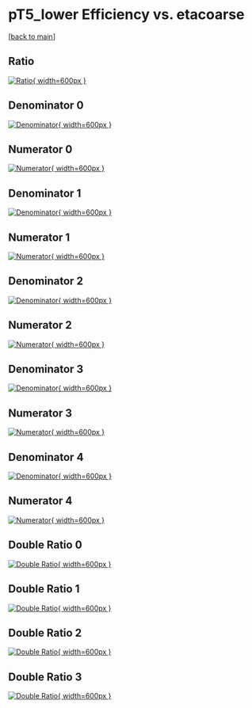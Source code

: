 # pT5_lower Efficiency vs. etacoarse

[[back to main](./)]



## Ratio

[![Ratio](../mtv/var/pT5_lower_loweta_0_1_eff_etacoarse.png){ width=600px }](../mtv/var/pT5_lower_loweta_0_1_eff_etacoarse.pdf)

## Denominator 0

[![Denominator](../mtv/den/pT5_lower_loweta_0_1_eff_etacoarse_den0.png){ width=600px }](../mtv/den/pT5_lower_loweta_0_1_eff_etacoarse_den0.pdf)

## Numerator 0

[![Numerator](../mtv/num/pT5_lower_loweta_0_1_eff_etacoarse_num0.png){ width=600px }](../mtv/num/pT5_lower_loweta_0_1_eff_etacoarse_num0.pdf)

## Denominator 1

[![Denominator](../mtv/den/pT5_lower_loweta_0_1_eff_etacoarse_den1.png){ width=600px }](../mtv/den/pT5_lower_loweta_0_1_eff_etacoarse_den1.pdf)

## Numerator 1

[![Numerator](../mtv/num/pT5_lower_loweta_0_1_eff_etacoarse_num1.png){ width=600px }](../mtv/num/pT5_lower_loweta_0_1_eff_etacoarse_num1.pdf)

## Denominator 2

[![Denominator](../mtv/den/pT5_lower_loweta_0_1_eff_etacoarse_den2.png){ width=600px }](../mtv/den/pT5_lower_loweta_0_1_eff_etacoarse_den2.pdf)

## Numerator 2

[![Numerator](../mtv/num/pT5_lower_loweta_0_1_eff_etacoarse_num2.png){ width=600px }](../mtv/num/pT5_lower_loweta_0_1_eff_etacoarse_num2.pdf)

## Denominator 3

[![Denominator](../mtv/den/pT5_lower_loweta_0_1_eff_etacoarse_den3.png){ width=600px }](../mtv/den/pT5_lower_loweta_0_1_eff_etacoarse_den3.pdf)

## Numerator 3

[![Numerator](../mtv/num/pT5_lower_loweta_0_1_eff_etacoarse_num3.png){ width=600px }](../mtv/num/pT5_lower_loweta_0_1_eff_etacoarse_num3.pdf)

## Denominator 4

[![Denominator](../mtv/den/pT5_lower_loweta_0_1_eff_etacoarse_den4.png){ width=600px }](../mtv/den/pT5_lower_loweta_0_1_eff_etacoarse_den4.pdf)

## Numerator 4

[![Numerator](../mtv/num/pT5_lower_loweta_0_1_eff_etacoarse_num4.png){ width=600px }](../mtv/num/pT5_lower_loweta_0_1_eff_etacoarse_num4.pdf)

## Double Ratio 0

[![Double Ratio](../mtv/ratio/pT5_lower_loweta_0_1_eff_etacoarse_ratio0.png){ width=600px }](../mtv/ratio/pT5_lower_loweta_0_1_eff_etacoarse_ratio0.pdf)

## Double Ratio 1

[![Double Ratio](../mtv/ratio/pT5_lower_loweta_0_1_eff_etacoarse_ratio1.png){ width=600px }](../mtv/ratio/pT5_lower_loweta_0_1_eff_etacoarse_ratio1.pdf)

## Double Ratio 2

[![Double Ratio](../mtv/ratio/pT5_lower_loweta_0_1_eff_etacoarse_ratio2.png){ width=600px }](../mtv/ratio/pT5_lower_loweta_0_1_eff_etacoarse_ratio2.pdf)

## Double Ratio 3

[![Double Ratio](../mtv/ratio/pT5_lower_loweta_0_1_eff_etacoarse_ratio3.png){ width=600px }](../mtv/ratio/pT5_lower_loweta_0_1_eff_etacoarse_ratio3.pdf)

